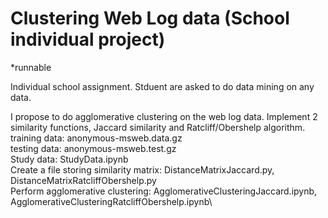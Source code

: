 # Clustering Web Log data (School individual project)

*runnable

Individual school assignment. Stduent are asked to do data mining on any data.

I propose to do agglomerative clustering on the web log data. Implement 2 similarity functions, Jaccard similarity and Ratcliff/Obershelp algorithm.
training data: anonymous-msweb.data.gz\
testing data: anonymous-msweb.test.gz\
Study data: StudyData.ipynb\
Create a file storing similarity matrix: DistanceMatrixJaccard.py, DistanceMatrixRatcliffObershelp.py\
Perform agglomerative clustering: AgglomerativeClusteringJaccard.ipynb, AgglomerativeClusteringRatcliffObershelp.ipynb\
